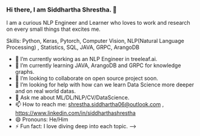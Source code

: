 ### Hi there, I am Siddhartha Shrestha. 👋

I am a curious NLP Engineer and Learner who loves to work and research on every small things that excites me.

Skills: Python, Keras,  Pytorch,  Computer Vision, NLP(Natural Language Processing) , Statistics, SQL, JAVA, GRPC, ArangoDB

- 🔭 I’m currently working as an NLP Engineer in treeleaf.ai.
- 🌱 I’m currently learning JAVA, ArangoDB and GRPC for knowledge graphs.
- 👯 I’m looking to collaborate on open source project soon.
- 🤔 I’m looking for help with how can we learn Data Science more deeper and on real world datas.
- 💬 Ask me about ML/DL/NLP/CV/DataScience.
- 📫 How to reach me: shrestha.siddhartha06@outlook.com , https://www.linkedin.com/in/siddharthashrestha
- 😄 Pronouns: He/Him
- ⚡ Fun fact: I love diving deep into each topic.
-->
